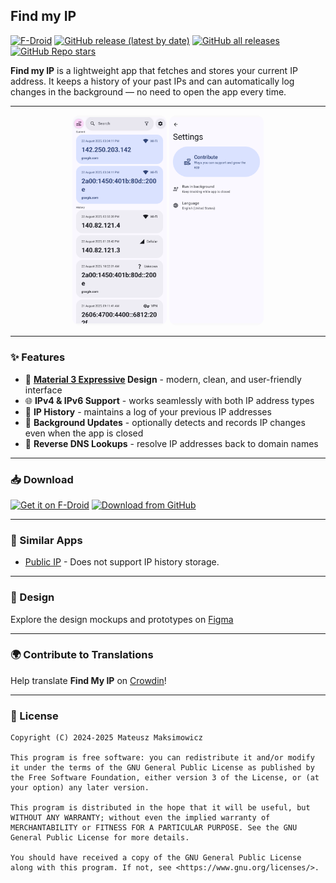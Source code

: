 ## Find my IP

[![F-Droid](https://img.shields.io/f-droid/v/com.maksimowiczm.findmyip?color=b4eb12&label=F-Droid&logo=fdroid&logoColor=1f78d2)](f-droid.org/repository/browse/?fdid=com.maksimowiczm.findmyip)
[![GitHub release (latest by date)](https://img.shields.io/github/v/release/maksimowiczm/find-my-ip?color=black&label=Stable&logo=github)](https://github.com/maksimowiczm/find-my-ip/releases/latest/)
[![GitHub all releases](https://img.shields.io/github/downloads/maksimowiczm/find-my-ip/total?label=Downloads&logo=github)](https://github.com/maksimowiczm/find-my-ip/releases/)
[![GitHub Repo stars](https://img.shields.io/github/stars/maksimowiczm/find-my-ip?style=flat&logo=data%3Aimage%2Fsvg%2Bxml%3Bbase64%2CPD94bWwgdmVyc2lvbj0iMS4wIiBlbmNvZGluZz0idXRmLTgiPz4KPHN2ZyBoZWlnaHQ9IjI0IiB2aWV3Qm94PSIwIC05NjAgOTYwIDk2MCIgd2lkdGg9IjI0IiB4bWxucz0iaHR0cDovL3d3dy53My5vcmcvMjAwMC9zdmciPgogIDxwYXRoIGQ9Im0zNTQtMjQ3IDEyNi03NiAxMjYgNzctMzMtMTQ0IDExMS05Ni0xNDYtMTMtNTgtMTM2LTU4IDEzNS0xNDYgMTMgMTExIDk3LTMzIDE0M1pNMjMzLTgwbDY1LTI4MUw4MC01NTBsMjg4LTI1IDExMi0yNjUgMTEyIDI2NSAyODggMjUtMjE4IDE4OSA2NSAyODEtMjQ3LTE0OUwyMzMtODBabTI0Ny0zNTBaIiBzdHlsZT0iZmlsbDogcmdiKDI0NSwgMjI3LCA2Nik7Ii8%2BCjwvc3ZnPg%3D%3D&color=%23f8e444)](https://github.com/maksimowiczm/find-my-ip/stargazers)

**Find my IP** is a lightweight app that fetches and stores your current IP address. It keeps a
history of your past IPs and can automatically log changes in the background — no need to open the
app every time.

---

<div align="center">
    <img src="./metadata/en-US/images/phoneScreenshots/1.png" alt="Main Screen" width="30%" style="border-radius: 12px" />
    <img src="./metadata/en-US/images/phoneScreenshots/2.png" alt="Settings" width="30%" style="border-radius: 12px"  />
</div>

---

### ✨ Features

- 🎨 **[Material 3 Expressive](https://m3.material.io/blog/building-with-m3-expressive) Design** -
  modern, clean, and user-friendly interface
- 🌐 **IPv4 & IPv6 Support** - works seamlessly with both IP address types
- 📜 **IP History** - maintains a log of your previous IP addresses
- 🔔 **Background Updates** - optionally detects and records IP changes even when the app is closed
- 🧭 **Reverse DNS Lookups** - resolve IP addresses back to domain names

---

### 📥 Download

[<img src="https://fdroid.gitlab.io/artwork/badge/get-it-on.png" alt="Get it on F-Droid" height="75">](https://f-droid.org/packages/com.maksimowiczm.findmyip)
[<img src="https://s1.ax1x.com/2023/01/12/pSu1a36.png" alt="Download from GitHub" height="75">](https://github.com/maksimowiczm/find-my-ip/releases)

---

### 🔄 Similar Apps

- [Public IP](https://github.com/guildem/publicip-android) - Does not support IP history storage.

---

### 🎨 Design

Explore the design mockups and prototypes
on [Figma](https://www.figma.com/design/BDNLirxKWIx8BljIWhEz6B/Find-my-IP-4?node-id=108-1005&t=rrTgk4k8pJWFqO4L-1)

---

### 🌍 Contribute to Translations

Help translate **Find My IP** on [Crowdin](https://crowdin.com/project/find-my-ip)!

---

### 📜 License

```
Copyright (C) 2024-2025 Mateusz Maksimowicz

This program is free software: you can redistribute it and/or modify it under the terms of the GNU General Public License as published by the Free Software Foundation, either version 3 of the License, or (at your option) any later version.

This program is distributed in the hope that it will be useful, but WITHOUT ANY WARRANTY; without even the implied warranty of MERCHANTABILITY or FITNESS FOR A PARTICULAR PURPOSE. See the GNU General Public License for more details.

You should have received a copy of the GNU General Public License along with this program. If not, see <https://www.gnu.org/licenses/>.
```
